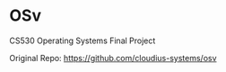 # OSv

CS530 Operating Systems Final Project

Original Repo: https://github.com/cloudius-systems/osv
